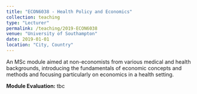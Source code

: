 ```yaml
---
title: "ECON6038 - Health Policy and Economics"
collection: teaching
type: "Lecturer"
permalink: /teaching/2019-ECON6038
venue: "University of Southampton"
date: 2019-01-01
location: "City, Country"
---
```


An MSc module aimed at non-economists from various medical and health backgrounds, introducing the fundamentals of economic concepts and methods and focusing particularly on economics in a health setting.

**Module Evaluation:** tbc
